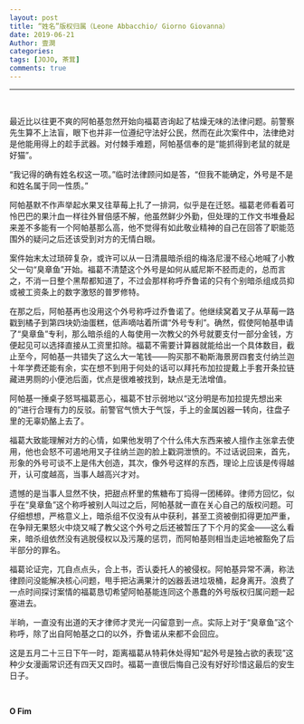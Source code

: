 ```yaml
---
layout: post
title: “姓名”版权归属（Leone Abbacchio/ Giorno Giovanna）
date: 2019-06-21
Author: 壹澗
categories: 
tags: [JOJO, 茶茸]
comments: true
--- 
```


***

<br/>

最近比以往更不爽的阿帕基忽然开始向福葛咨询起了枯燥无味的法律问题。前警察先生算不上法盲，眼下也并非一位遵纪守法好公民，然而在此次案件中，法律绝对是他能用得上的趁手武器。对付棘手难题，阿帕基信奉的是“能抓得到老鼠的就是好猫”。

“我记得的确有姓名权这一项。”临时法律顾问如是答，“但我不能确定，外号是不是和姓名属于同一性质。”

阿帕基默不作声举起水果叉往草莓上扎了一排洞，似乎是在迁怒。福葛老师看着可怜巴巴的果汁血一样往外冒倍感不解，他虽然鲜少外勤，但处理的工作文书堆叠起来差不多能有一个阿帕基那么高，他不觉得有如此敬业精神的自己在回答了职能范围外的疑问之后还该受到对方的无情白眼。

案件始末太过琐碎复杂，或许可以从一日清晨暗杀组的梅洛尼漫不经心地喊了小教父一句“臭章鱼”开始。福葛不清楚这个外号是如何从威尼斯不胫而走的，总而言之，不消一日整个黑帮都知道了，不过会那样称呼乔鲁诺的只有个别暗杀组成员抑或被工资条上的数字激怒的普罗修特。

在那之后，阿帕基再也没用这个外号称呼过乔鲁诺了。他继续窝着叉子从草莓一路戳到橘子到第四块奶油蛋糕，低声嘀咕着所谓“外号专利”。确然，假使阿帕基申请了“臭章鱼”专利，那么暗杀组的人每使用一次教父的外号就要支付一部分金钱，方便起见可以选择直接从工资里扣除。福葛不需要计算器就能给出一个具体数目，截止至今，阿帕基一共错失了这么大一笔钱——购买那不勒斯海景房四套支付纳兰迦十年学费还能有余，实在想不到用于何处的话可以拜托布加拉提戴上手套开条拉链藏进男厕的小便池后面，优点是很难被找到，缺点是无法增值。

阿帕基一捶桌子怒骂福葛恶心，福葛不甘示弱地以“这分明是布加拉提先想出来的”进行合理有力的反驳。前警官气愤大于气馁，手上的金属凶器一转向，往盘子里的无辜奶酪上去了。

福葛大致能理解对方的心情，如果他发明了个什么伟大东西来被人擅作主张拿去使用，他也会怒不可遏地用叉子往纳兰迦的脸上戳洞泄愤的。不过话说回来，首先，形象的外号可谈不上是伟大创造，其次，像外号这样的东西，理论上应该是传得越开，认可度越高，当事人越高兴才对。

遗憾的是当事人显然不快，把甜点杯里的焦糖布丁捣得一团稀碎。律师方回忆，似乎在“臭章鱼”这个称呼被别人叫过之后，阿帕基就一直在关心自己的版权问题。可仔细想想，严格意义上，暗杀组不仅没有从中获利，甚至工资被倒扣得更加严重，在争辩无果怒火中烧又喊了教父这个外号之后还被暂压了下个月的奖金——这么看来，暗杀组依然没有逃脱侵权以及污蔑的惩罚，而阿帕基则相当走运地被豁免了后半部分的罪名。

福葛论证完，兀自点点头，合上书，否认委托人的被侵权。阿帕基异常不满，称法律顾问没能解决核心问题，甩手把沾满果汁的凶器丢进垃圾桶，起身离开。浪费了一点时间探讨案情的福葛恳切希望阿帕基能连同这个愚蠢的外号版权归属问题一起塞进去。

半晌，一直没有出道的天才律师才灵光一闪留意到一点。实际上对于“臭章鱼”这个称呼，除了出自阿帕基之口的以外，乔鲁诺从来都不会回应。

这是五月二十三日下午一时，距离福葛从特莉休处得知“起外号是独占欲的表现”这种少女漫画常识还有四天又四时。福葛一直很后悔自己没有好好珍惜这最后的安生日子。

<br/>

**O Fim**